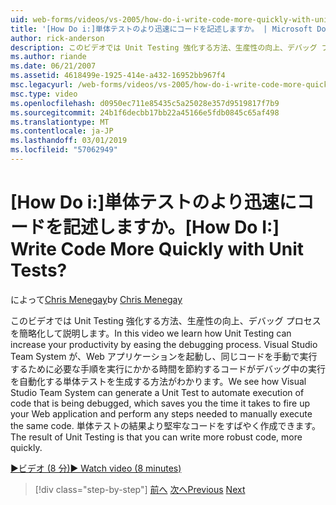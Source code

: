 ```yaml
---
uid: web-forms/videos/vs-2005/how-do-i-write-code-more-quickly-with-unit-tests
title: '[How Do i:]単体テストのより迅速にコードを記述しますか。 | Microsoft Docs'
author: rick-anderson
description: このビデオでは Unit Testing 強化する方法、生産性の向上、デバッグ プロセスを簡略化して説明します。 ここでは、Visual Studio Team System が、U. を生成する方法を参照してください.
ms.author: riande
ms.date: 06/21/2007
ms.assetid: 4618499e-1925-414e-a432-16952bb967f4
msc.legacyurl: /web-forms/videos/vs-2005/how-do-i-write-code-more-quickly-with-unit-tests
msc.type: video
ms.openlocfilehash: d0950ec711e85435c5a25028e357d9519817f7b9
ms.sourcegitcommit: 24b1f6decbb17bb22a45166e5fdb0845c65af498
ms.translationtype: MT
ms.contentlocale: ja-JP
ms.lasthandoff: 03/01/2019
ms.locfileid: "57062949"
---
```

<a name="how-do-i-write-code-more-quickly-with-unit-tests"></a><span data-ttu-id="570af-105">[How Do i:]単体テストのより迅速にコードを記述しますか。</span><span class="sxs-lookup"><span data-stu-id="570af-105">[How Do I:] Write Code More Quickly with Unit Tests?</span></span>
====================
<span data-ttu-id="570af-106">によって[Chris Menegay](https://twitter.com/CMenegay)</span><span class="sxs-lookup"><span data-stu-id="570af-106">by [Chris Menegay](https://twitter.com/CMenegay)</span></span>

<span data-ttu-id="570af-107">このビデオでは Unit Testing 強化する方法、生産性の向上、デバッグ プロセスを簡略化して説明します。</span><span class="sxs-lookup"><span data-stu-id="570af-107">In this video we learn how Unit Testing can increase your productivity by easing the debugging process.</span></span> <span data-ttu-id="570af-108">Visual Studio Team System が、Web アプリケーションを起動し、同じコードを手動で実行するために必要な手順を実行にかかる時間を節約するコードがデバッグ中の実行を自動化する単体テストを生成する方法がわかります。</span><span class="sxs-lookup"><span data-stu-id="570af-108">We see how Visual Studio Team System can generate a Unit Test to automate execution of code that is being debugged, which saves you the time it takes to fire up your Web application and perform any steps needed to manually execute the same code.</span></span> <span data-ttu-id="570af-109">単体テストの結果より堅牢なコードをすばやく作成できます。</span><span class="sxs-lookup"><span data-stu-id="570af-109">The result of Unit Testing is that you can write more robust code, more quickly.</span></span>

[<span data-ttu-id="570af-110">&#9654;ビデオ (8 分)</span><span class="sxs-lookup"><span data-stu-id="570af-110">&#9654; Watch video (8 minutes)</span></span>](https://channel9.msdn.com/Blogs/ASP-NET-Site-Videos/how-do-i-write-code-more-quickly-with-unit-tests)

> [!div class="step-by-step"]
> <span data-ttu-id="570af-111">[前へ](how-do-i-create-my-own-bug-work-item.md)
> [次へ](how-do-i-practice-test-driven-development.md)</span><span class="sxs-lookup"><span data-stu-id="570af-111">[Previous](how-do-i-create-my-own-bug-work-item.md)
[Next](how-do-i-practice-test-driven-development.md)</span></span>
